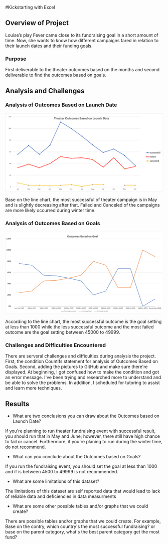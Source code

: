 #Kickstarting with Excel

## Overview of Project
Louise’s play Fever came close to its fundraising goal in a short amount of time. Now, she wants to know how different campaigns fared in relation to their launch dates and their funding goals. 

### Purpose

First deliverable to the theater outcomes based on the months and second deliverable to find the outcomes based on goals.


## Analysis and Challenges

### Analysis of Outcomes Based on Launch Date

![Theater Outcomes based on Launch Date](https://github.com/Poonsri14/excel_challenge/blob/main/resources/Theater_Outcomes_vs_Launch.png)

Base on the line chart, the most successful of theater campaign is in May and is slightly decreasing after that. Failed and Canceled of the campaigns are more likely occurred during winter time.

### Analysis of Outcomes Based on Goals

![Outcomes vs Goals](https://github.com/Poonsri14/excel_challenge/blob/main/resources/Outcomes_vs_Goals.png)

According to the line chart, the most successful outcome is the goal setting at less than 1000 while the less successful outcome and the most failed outcome are the goal setting between 45000 to 49999. 

### Challenges and Difficulties Encountered
There are serveral challenges and difficulties during analysis the project. First, the condition Countifs statement for analysis of Outcomes Based on Goals. Second, adding the pictures to GitHub and make sure there're displayed. At beginning, I got confused how to make the condition and got an error message. I've been trying and researched more to understand and be able to solve the problems. In addition, I scheduled for tutoring to assist and learn more techniques.


## Results

- What are two conclusions you can draw about the Outcomes based on Launch Date?

If you're planning to run theater fundraising event with successful result, you should run that in May and June; however, there still have high chance to fail or cancel. Furthermore, if you're planing to run during the winter time, do not recommend. 

- What can you conclude about the Outcomes based on Goals?

If you run the fundraising event, you should set the goal at less than 1000 and if is between 4500 to 49999 is not recommended.


- What are some limitations of this dataset?

The limitations of this dataset are self reported data that would lead to lack of reliable data and deficiencies in data measurments

- What are some other possible tables and/or graphs that we could create?

There are possible tables and/or graphs that we could create. For example, Base on the contry, which country's the most successful fundraising? or base on the parent category, what's the best parent category get the most fund?


